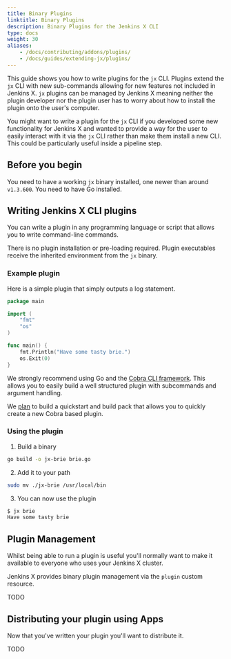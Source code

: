```yaml
---
title: Binary Plugins
linktitle: Binary Plugins
description: Binary Plugins for the Jenkins X CLI
type: docs
weight: 30
aliases:
    - /docs/contributing/addons/plugins/
    - /docs/guides/extending-jx/plugins/
---
```


This guide shows you how to write plugins for the `jx` CLI. Plugins extend the `jx` CLI with new sub-commands allowing for new
features not included in Jenkins X. `jx` plugins can be managed by Jenkins X meaning neither the plugin developer nor
the plugin user has to worry about how to install the plugin onto the user's computer.

You might want to write a plugin for the `jx` CLI if you developed some new functionality for Jenkins X and wanted to provide a
way for the user to easily interact with it via the `jx` CLI rather than make them install a new CLI. This could be particularly
useful inside a pipeline step.

## Before you begin

You need to have a working `jx` binary installed, one newer than around `v1.3.600`. You need to have Go installed.

## Writing Jenkins X CLI plugins

You can write a plugin in any programming language or script that allows you to write command-line commands.

There is no plugin installation or pre-loading required. Plugin executables receive the inherited environment from the
 `jx` binary.

### Example plugin

Here is a simple plugin that simply outputs a log statement.

```go
package main

import (
	"fmt"
	"os"
)

func main() {
	fmt.Println("Have some tasty brie.")
	os.Exit(0)
}
```

We strongly recommend using Go and the [Cobra CLI framework](https://github.com/spf13/cobra). This allows you to easily
build a well structured plugin with subcommands and argument handling.

We [plan](https://github.com/jenkins-x/jx/issues/2832) to build a quickstart and build pack that allows you to
quickly create a new Cobra based plugin.

### Using the plugin

1. Build a binary

```sh
go build -o jx-brie brie.go
```

2. Add it to your path
```sh
sudo mv ./jx-brie /usr/local/bin
```

3. You can now use the plugin

```sh
$ jx brie
Have some tasty brie
```

## Plugin Management

Whilst being able to run a plugin is useful you'll normally want to make it available to everyone who uses your Jenkins X cluster.

Jenkins X provides binary plugin management via the `plugin` custom resource.

TODO

## Distributing your plugin using Apps

Now that you've written your plugin you'll want to distribute it.

TODO
